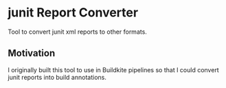 # junit Report Converter

Tool to convert junit xml reports to other formats.

## Motivation

I originally built this tool to use in Buildkite pipelines so that I could convert junit reports into build annotations.
